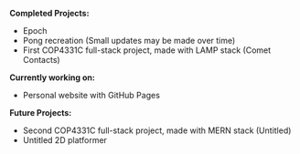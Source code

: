 **Completed Projects:**
- Epoch
- Pong recreation (Small updates may be made over time)
- First COP4331C full-stack project, made with LAMP stack (Comet Contacts)

**Currently working on:**
- Personal website with GitHub Pages

**Future Projects:**
- Second COP4331C full-stack project, made with MERN stack (Untitled)
- Untitled 2D platformer
